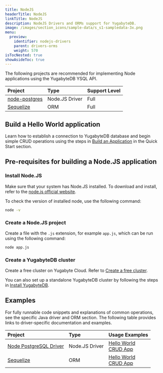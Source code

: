 ```yaml
---
title: NodeJS
headerTitle: NodeJS
linkTitle: NodeJS
description: NodeJS Drivers and ORMs support for YugabyteDB.
image: /images/section_icons/sample-data/s_s1-sampledata-3x.png
menu:
  preview:
    identifier: nodejs-drivers
    parent: drivers-orms
    weight: 570
isTocNested: true
showAsideToc: true
---
```

The following projects are recommended for implementing Node applications using the YugabyteDB YSQL API.

| Project | Type | Support Level |
| :------ | :--- | :------------ |
| [node-postgres](postgres-node-driver) | Node.JS Driver | Full |
| [Sequelize](sequelize) | ORM | Full |

## Build a Hello World application

Learn how to establish a connection to YugabyteDB database and begin simple CRUD operations using the steps in [Build an Application](/preview/quick-start/build-apps/nodejs/) in the Quick Start section.

## Pre-requisites for building a Node.JS application

### Install Node.JS

Make sure that your system has Node.JS installed. To download and install, refer to the [node.js official website](https://nodejs.org/en/download/).

To check the version of installed node, use the following command:

```sh
node -v
```

### Create a Node.JS project

Create a file with the `.js` extension, for example `app.js`, which can be run using the following command:

```sh
node app.js
```

### Create a YugabyteDB cluster

Create a free cluster on Yugabyte Cloud. Refer to [Create a free cluster](../../yugabyte-cloud/cloud-basics/create-clusters-free/).

You can also set up a standalone YugabyteDB cluster by following the steps in [Install YugabyteDB](/preview/quick-start/install/macos).

## Examples

For fully runnable code snippets and explanations of common operations, see the specific Java driver and ORM section. The following table provides links to driver-specific documentation and examples.

| Project | Type | Usage Examples |
| :------ | :--- | :------------- |
| [Node PostgreSQL Driver](postgres-node-driver/) | Node.JS Driver | [Hello World](/preview/quick-start/build-apps/nodejs/ysql-pg/) <br />[CRUD App](postgres-node-driver)
| [Sequelize](sequelize/) | ORM | [Hello World](/preview/quick-start/build-apps/nodejs/ysql-sequelize/) <br />[CRUD App](sequelize)
